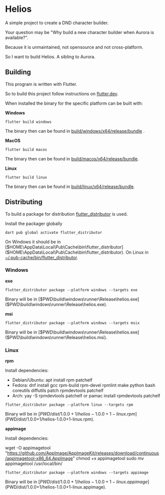 # Helios

A simple project to create a DND character builder.

Your question may be "Why build a new character builder when Aurora is available?".

Because it is unmaintained, not opensource and not cross-platform.

So I want to build Helios. A sibling to Aurora.

## Building

This program is written with Flutter.

So to build this project follow instructions
on [flutter.dev](https://docs.flutter.dev/get-started/install).

When installed the binary for the specific platform can be built with:

**Windows**

```
flutter build windows
```

The binary then can be found in [build/windows/x64/release/bundle](build/windows/x64/release/bundle)
.

**MacOS**

```
flutter build macos
```

The binary then can be found in [build/macos/x64/release/bundle](build/macos/x64/release/bundle).

**Linux**

```
flutter build linux
```

The binary then can be found in [build/linux/x64/release/bundle](build/linux/x64/release/bundle).

## Distributing

To build a package for distribution [flutter_distributor](https://distributor.leanflutter.org) is used.

Install the packager globally

```
dart pub global activate flutter_distributor
```

On Windows it should be in [$HOME\AppData\Local\Pub\Cache\bin\flutter_distributor]($HOME\AppData\Local\Pub\Cache\bin\flutter_distributor).
On Linux in [~/.pub-cache/bin/flutter_distributor](~/.pub-cache/bin/flutter_distributor).

### Windows

**exe**

`flutter_distributor package --platform windows --targets exe`

Binary will be in [$PWD\build\windows\runner\Release\helios.exe]($PWD\build\windows\runner\Release\helios.exe).

**msi**

`flutter_distributor package --platform windows --targets msix`

Binary will be in [$PWD\build\windows\runner\Release\helios.exe]($PWD\build\windows\runner\Release\helios.msi).

### Linux

**rpm**

Install dependencies:

- Debian/Ubuntu: apt install rpm patchelf
- Fedora: dnf install gcc rpm-build rpm-devel rpmlint make python bash coreutils diffutils patch rpmdevtools patchelf
- Arch: yay -S rpmdevtools patchelf or pamac install rpmdevtools patchelf

`flutter_distributor package --platform linux --targets rpm`

Binary will be in [$PWD/dist/1.0.0+1/helios-1.0.0+1-linux.rpm]($PWD/dist/1.0.0+1/helios-1.0.0+1-linux.rpm).

**appimage**

Install dependencies:

wget -O appimagetool "https://github.com/AppImage/AppImageKit/releases/download/continuous/appimagetool-x86_64.AppImage"
chmod +x appimagetool
sudo mv appimagetool /usr/local/bin/

`flutter_distributor package --platform windows --targets appimage`

Binary will be in [$PWD/dist/1.0.0+1/helios-1.0.0+1-linux.appimage]($PWD/dist/1.0.0+1/helios-1.0.0+1-linux.appimage).
